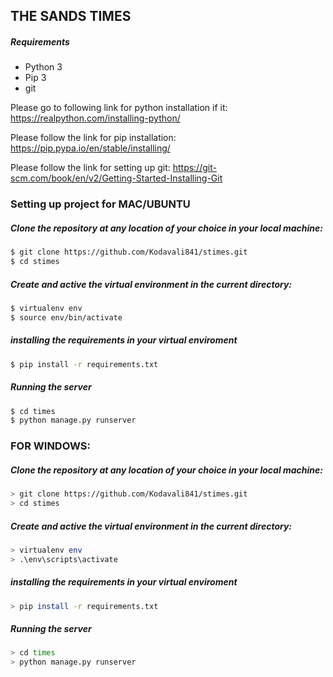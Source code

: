 ## THE SANDS TIMES

##### Requirements
* Python 3
* Pip 3
* git


Please go to following link for python installation if it:
https://realpython.com/installing-python/

Please follow the link for pip installation:
https://pip.pypa.io/en/stable/installing/

Please follow the link for setting up git:
https://git-scm.com/book/en/v2/Getting-Started-Installing-Git

### Setting up project for MAC/UBUNTU

##### Clone the repository at any location of your choice in your local machine:
```bash
$ git clone https://github.com/Kodavali841/stimes.git
$ cd stimes
```
##### Create and active the virtual environment in the current directory:
```bash
$ virtualenv env
$ source env/bin/activate
```
##### installing the requirements in your virtual enviroment
```bash
$ pip install -r requirements.txt
```

##### Running the server
```bash
$ cd times
$ python manage.py runserver
```
### FOR WINDOWS:

##### Clone the repository at any location of your choice in your local machine:
```bash
> git clone https://github.com/Kodavali841/stimes.git
> cd stimes
```
##### Create and active the virtual environment in the current directory:
```bash
> virtualenv env
> .\env\scripts\activate
```
##### installing the requirements in your virtual enviroment
```bash
> pip install -r requirements.txt
```

##### Running the server
```bash
> cd times
> python manage.py runserver
```